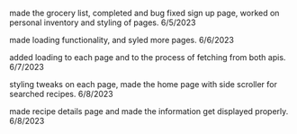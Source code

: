 made the grocery list, completed and bug fixed sign up page, worked on personal inventory and styling of pages. 6/5/2023

made loading functionality, and syled more pages. 6/6/2023

added loading to each page and to the process of fetching from both apis. 6/7/2023

styling tweaks on each page, made the home page with side scroller for searched recipes. 6/8/2023

made recipe details page and made the information get displayed properly. 6/8/2023
